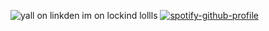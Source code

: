 ![yall on linkden im on lockind lollls](https://i.pinimg.com/736x/64/20/0b/64200bb00faa7cc6b266fbae5c4aa06e.jpg)
[![spotify-github-profile](https://spotify-github-profile.kittinanx.com/api/view?uid=4gh77gruxvrpe2rttf9o7p012&cover_image=true&theme=novatorem&show_offline=false&background_color=121212&interchange=false&bar_color=53b14f&bar_color_cover=false)](https://github.com/kittinan/spotify-github-profile)

